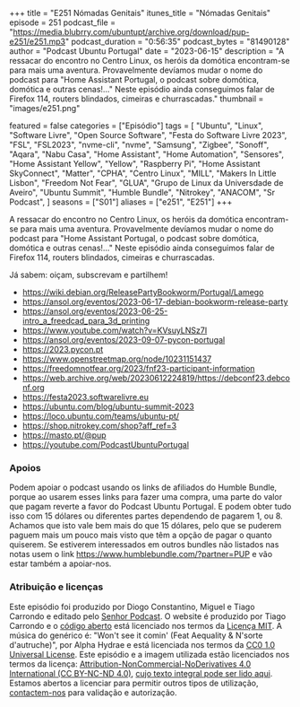 +++
title = "E251 Nómadas Genitais"
itunes_title = "Nómadas Genitais"
episode = 251
podcast_file = "https://media.blubrry.com/ubuntupt/archive.org/download/pup-e251/e251.mp3"
podcast_duration = "0:56:35"
podcast_bytes = "81490128"
author = "Podcast Ubuntu Portugal"
date = "2023-06-15"
description = "A ressacar do encontro no Centro Linux, os heróis da domótica encontram-se para mais uma aventura. Provavelmente devíamos mudar o nome do podcast para "Home Assistant Portugal, o podcast sobre domótica, domótica e outras cenas!..." Neste episódio ainda conseguimos falar de Firefox 114, routers blindados,  cimeiras e churrascadas."
thumbnail = "images/e251.png"

featured = false
categories = ["Episódio"]
tags = [
  "Ubuntu",
  "Linux",
  "Software Livre",
  "Open Source Software",
  "Festa do Software Livre 2023",
  "FSL",
  "FSL2023",
  "nvme-cli",
  "nvme",
  "Samsung",
  "Zigbee",
  "Sonoff",
  "Aqara",
  "Nabu Casa",
  "Home Assistant",
  "Home Automation",
  "Sensores",
  "Home Assistant Yellow",
  "Yellow",
  "Raspberry Pi",
  "Home Assistant SkyConnect",
  "Matter",
  "CPHA",
  "Centro Linux",
  "MILL",
  "Makers In Little Lisbon",
  "Freedom Not Fear",
  "GLUA",
  "Grupo de Linux da Universdade de Aveiro",
  "Ubuntu Summit",
  "Humble Bundle",
  "Nitrokey",
  "ANACOM",
  "Sr Podcast",
]
seasons = ["S01"]
aliases = ["e251", "E251"]
+++

A ressacar do encontro no Centro Linux, os heróis da domótica encontram-se para mais uma aventura. Provavelmente devíamos mudar o nome do podcast para "Home Assistant Portugal, o podcast sobre domótica, domótica e outras cenas!..." Neste episódio ainda conseguimos falar de Firefox 114, routers blindados,  cimeiras e churrascadas.

Já sabem: oiçam, subscrevam e partilhem!

* https://wiki.debian.org/ReleasePartyBookworm/Portugal/Lamego
* https://ansol.org/eventos/2023-06-17-debian-bookworm-release-party
* https://ansol.org/eventos/2023-06-25-intro_a_freedcad_para_3d_printing
* https://www.youtube.com/watch?v=KVsuyLNSz7I
* https://ansol.org/eventos/2023-09-07-pycon-portugal
* https://2023.pycon.pt
* https://www.openstreetmap.org/node/10231151437
* https://freedomnotfear.org/2023/fnf23-participant-information
* https://web.archive.org/web/20230612224819/https://debconf23.debconf.org
* https://festa2023.softwarelivre.eu
* https://ubuntu.com/blog/ubuntu-summit-2023
* https://loco.ubuntu.com/teams/ubuntu-pt/
* https://shop.nitrokey.com/shop?aff_ref=3
* https://masto.pt/@pup
* https://youtube.com/PodcastUbuntuPortugal


### Apoios
Podem apoiar o podcast usando os links de afiliados do Humble Bundle, porque ao usarem esses links para fazer uma compra, uma parte do valor que pagam reverte a favor do Podcast Ubuntu Portugal.
E podem obter tudo isso com 15 dólares ou diferentes partes dependendo de pagarem 1, ou 8.
Achamos que isto vale bem mais do que 15 dólares, pelo que se puderem paguem mais um pouco mais visto que têm a opção de pagar o quanto quiserem.
Se estiverem interessados em outros bundles não listados nas notas usem o link https://www.humblebundle.com/?partner=PUP e vão estar também a apoiar-nos.

### Atribuição e licenças
Este episódio foi produzido por Diogo Constantino, Miguel e Tiago Carrondo e editado pelo [Senhor Podcast](https://senhorpodcast.pt/).
O website é produzido por Tiago Carrondo e o [código aberto](https://gitlab.com/podcastubuntuportugal/website) está licenciado nos termos da [Licença MIT](https://gitlab.com/podcastubuntuportugal/website/main/LICENSE).
A música do genérico é: "Won't see it comin' (Feat Aequality & N'sorte d'autruche)", por Alpha Hydrae e está licenciada nos termos da [CC0 1.0 Universal License](https://creativecommons.org/publicdomain/zero/1.0/).
Este episódio e a imagem utilizada estão licenciados nos termos da licença: [Attribution-NonCommercial-NoDerivatives 4.0 International (CC BY-NC-ND 4.0)](https://creativecommons.org/licenses/by-nc-nd/4.0/), [cujo texto integral pode ser lido aqui](https://creativecommons.org/licenses/by-nc-nd/4.0/legalcode). Estamos abertos a licenciar para permitir outros tipos de utilização, [contactem-nos](https://podcastubuntuportugal.org/contactos) para validação e autorização.

